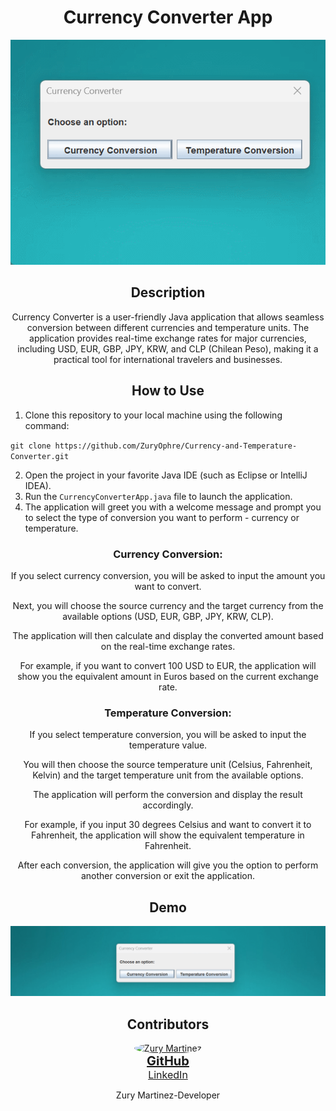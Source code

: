 <h1 align="center">Currency Converter App</h1>

<p align="center">
  <img src="/srcscreen/currency.gif" alt="Currency Converter Demo">
</p>

<h2 align="center">Description</h2>

<p align="center">
  Currency Converter is a user-friendly Java application that allows seamless conversion between different currencies and temperature units. The application provides real-time exchange rates for major currencies, including USD, EUR, GBP, JPY, KRW, and CLP (Chilean Peso), making it a practical tool for international travelers and businesses.
</p>

<h2 align="center">How to Use</h2>

<ol>
  <li>Clone this repository to your local machine using the following command:</li>
</ol>
  <code>git clone https://github.com/ZuryOphre/Currency-and-Temperature-Converter.git</code>
<ol start="2">
  <li>Open the project in your favorite Java IDE (such as Eclipse or IntelliJ IDEA).</li>
  <li>Run the <code>CurrencyConverterApp.java</code> file to launch the application.</li>
  <li>The application will greet you with a welcome message and prompt you to select the type of conversion you want to perform - currency or temperature.</li>
</ol>
<h3 align="center">Currency Conversion:</h3>
<p align="center">
  If you select currency conversion, you will be asked to input the amount you want to convert.
</p>
<p align="center">
  Next, you will choose the source currency and the target currency from the available options (USD, EUR, GBP, JPY, KRW, CLP).
</p>
<p align="center">
  The application will then calculate and display the converted amount based on the real-time exchange rates.
</p>
<p align="center">
  For example, if you want to convert 100 USD to EUR, the application will show you the equivalent amount in Euros based on the current exchange rate.
</p>
<h3 align="center">Temperature Conversion:</h3>
<p align="center">
  If you select temperature conversion, you will be asked to input the temperature value.
</p>
<p align="center">
  You will then choose the source temperature unit (Celsius, Fahrenheit, Kelvin) and the target temperature unit from the available options.
</p>
<p align="center">
  The application will perform the conversion and display the result accordingly.
</p>
<p align="center">
  For example, if you input 30 degrees Celsius and want to convert it to Fahrenheit, the application will show the equivalent temperature in Fahrenheit.
</p>
<p align="center">
  After each conversion, the application will give you the option to perform another conversion or exit the application.
</p>
<h2 align="center">Demo</h2>
<p align="center">
  <img src="/srcscreen/temperature.gif" alt="Temperature Converter Demo">
</p>
<h2 align="center">Contributors</h2>
<p align="center">
  <a href="https://github.com/ZuryOphre">
    <img src="https://avatars.githubusercontent.com/ZuryOphre" alt="Zury Martinez" width="100" height="100" style="border-radius: 50%;">
  </a>
  <br>
  <a href="https://github.com/ZuryOphre" style="font-size: 20px; font-weight: bold;">GitHub</a>
  <br>
  <a href="https://www.linkedin.com/in/zury-martinez" style="font-size: 16px;">LinkedIn</a>
  <p align="center">Zury Martinez-Developer</p>
</p>